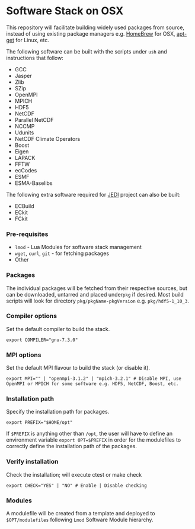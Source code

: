 # Software Stack on OSX

This repository will facilitate building widely used packages from source, instead of using existing package managers e.g. [HomeBrew](https://brew.sh/) for OSX, [apt-get](https://linux.die.net/man/8/apt-get) for Linux, etc.

The following software can be built with the scripts under `ush` and instructions that follow:
* GCC
* Jasper
* Zlib
* SZip
* OpenMPI
* MPICH
* HDF5
* NetCDF
* Parallel NetCDF
* NCCMP
* Udunits
* NetCDF Climate Operators
* Boost
* Eigen
* LAPACK
* FFTW
* ecCodes
* ESMF
* ESMA-Baselibs

The following extra software required for [JEDI](https://github.com/jcsda/jedi-docs) project can also be built:
* ECBuild
* ECkit
* FCkit

### Pre-requisites
* `lmod` - Lua Modules for software stack management
* `wget`, `curl`, `git` - for fetching packages
* Other

### Packages
The individual packages will be fetched from their respective sources, but can be downloaded, untarred and placed under`pkg` if desired.  Most build scripts will look for directory `pkg/pkgName-pkgVersion` e.g. `pkg/hdf5-1_10_3`.

### Compiler options
Set the default compiler to build the stack.
```
export COMPILER="gnu-7.3.0"
```

### MPI options
Set the default MPI flavour to build the stack (or disable it).
```
export MPI="" | "openmpi-3.1.2" | "mpich-3.2.1" # Disable MPI, use OpenMPI or MPICH for some software e.g. HDF5, NetCDF, Boost, etc.
```

### Installation path
Specify the installation path for packages.
```
export PREFIX="$HOME/opt"
```
If `$PREFIX` is anything other than `/opt`, the user will have to define an environment variable `export OPT=$PREFIX` in order for the modulefiles to correctly define the installation path of the packages.

### Verify installation
Check the installation; will execute ctest or make check
```
export CHECK="YES" | "NO" # Enable | Disable checking
```
### Modules
A modulefile will be created from a template and deployed to `$OPT/modulefiles` following `Lmod` Software Module hierarchy.
